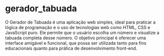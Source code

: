 ﻿# gerador_tabuada

O Gerador de Tabuada é uma aplicação web simples, ideal para praticar a lógica de programação e o uso de tecnologias web como HTML, CSS e JavaScript puro. Ele permite que o usuário escolha um número e visualize a tabuada completa desse número. O objetivo principal é oferecer uma interface amigável e funcional, que possa ser utilizada tanto para fins educacionais quanto para prática de desenvolvimento front-end.
